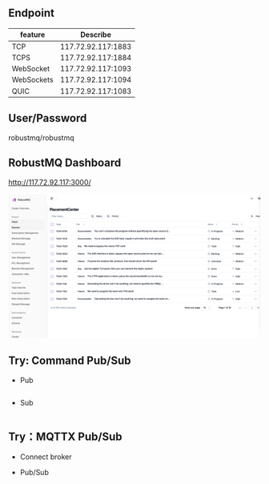 ## Endpoint

| feature | Describe |
| --- | --- |
| TCP  | 117.72.92.117:1883 |
| TCPS | 117.72.92.117:1884 |
| WebSocket | 117.72.92.117:1093 |
| WebSockets | 117.72.92.117:1094 |
| QUIC | 117.72.92.117:1083 |

## User/Password

robustmq/robustmq

## RobustMQ Dashboard

<http://117.72.92.117:3000/>

![image](../../images/dashboard.png)

## Try: Command Pub/Sub

- Pub

```

```

- Sub

```
```

## Try：MQTTX Pub/Sub

- Connect broker

- Pub/Sub
